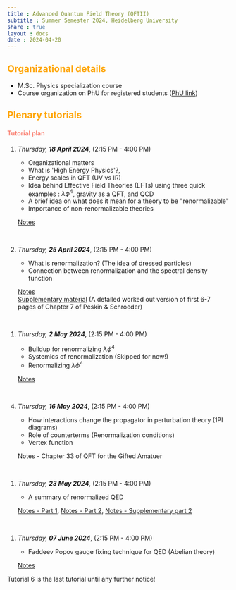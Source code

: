 ```yaml
---
title : Advanced Quantum Field Theory (QFTII)
subtitle : Summer Semester 2024, Heidelberg University
share : true
layout : docs
date : 2024-04-20
---
```


## <span style="color:orange"> **Organizational details** </span>

- M.Sc. Physics specialization course
- Course organization on PhU for registered students ([PhU link](https://uebungen.physik.uni-heidelberg.de/vorlesung/20241/1845))


<!-- ## Literature

#### <span style="color:salmon"> Personal recommendations </span> -->

## <span style="color:orange">**Plenary tutorials** </span>

<!-- #### <span style="color:salmon"> Handouts </span>

[Handout 1 : Introduction to Group III  (6 April 2021)](/files/teaching_md/ss21_gr/handout1_intro_to_groupiii_6april.pdf)  <br>
[Handout 2 : Preparation tips for GR (6 April 2021)](/files/teaching_md/ss21_gr/handout2.pdf) -->

#### <span style="color:salmon">Tutorial plan</span>

1. *Thursday, **18 April 2024***, (2:15 PM - 4:00 PM) <br>
    - Organizational matters
    - What is 'High Energy Physics'?,
    - Energy scales in QFT (UV vs IR) 
    - Idea behind Effective Field Theories (EFTs) using three quick examples : $\lambda \phi^4$, gravity as a QFT, and QCD
    - A brief idea on what does it mean for a theory to be "renormalizable"
    - Importance of non-renormalizable theories

    [Notes](https://drive.google.com/open?id=1DnVSHPuy2KsB36RavnnQHCzrB1OSwRLF&usp=drive_fs)
<br>

2. *Thursday, **25 April 2024***,  (2:15 PM - 4:00 PM)<br>
   - What is renormalization? (The idea of dressed particles)
   - Connection between renormalization and the spectral density function

    [Notes](https://drive.google.com/file/d/1vSBIO09uXfTIGl8vvQs7OgRXJcWOcrwb/view?usp=sharing)<br>
    [Supplementary material](https://drive.google.com/file/d/1vVTOQOM-ELDTf9YdZJdLmIJTmjSRctAj/view?usp=sharing) (A detailed worked out version of first 6-7 pages of Chapter 7 of Peskin & Schroeder)
<br>

1. *Thursday, **2 May 2024***, (2:15 PM - 4:00 PM)<br>
   -  Buildup for renormalizing $\lambda \phi^4$ 
   -  Systemics of renormalization (Skipped for now!)
   -  Renormalizing $\lambda \phi^4$ 
    
    [Notes](https://drive.google.com/file/d/1oK_-WnFbYnQvGr28PPT7gjsElOh_dzzI/view?usp=sharing)

<br>

4. *Thursday, **16 May 2024***, (2:15 PM - 4:00 PM)
   - How interactions change the propagator in perturbation theory (1PI diagrams)
   - Role of counterterms (Renormalization conditions)
   - Vertex function

   Notes -  Chapter 33 of QFT for the Gifted Amatuer
<br>

1. *Thursday, **23 May 2024***, (2:15 PM - 4:00 PM)
   - A summary of renormalized QED

   [Notes - Part 1](https://drive.google.com/file/d/1LmYkDtnwyloZ_rfB6PcKJRenMA1wjsw-/view?usp=sharing), [Notes - Part 2](https://drive.google.com/open?id=1LnizwT0niqWCjsdiB3-enn6TWf7lvQ-z&usp=drive_fs), [Notes - Supplementary part 2](https://drive.google.com/file/d/1Ljv8PBIAMlncP7aH7vWMBbrRJe5wHo9X/view?usp=sharing)
<br>

1. *Thursday, **07 June 2024***, (2:15 PM - 4:00 PM)<br>
   - Faddeev Popov gauge fixing technique for QED (Abelian theory)
   
   [Notes](https://drive.google.com/file/d/1GYodpjTlbQwfhpDL98QNDyZWIGOgF6Wt/view?usp=sharing)

Tutorial 6 is the last tutorial until any further notice! 

